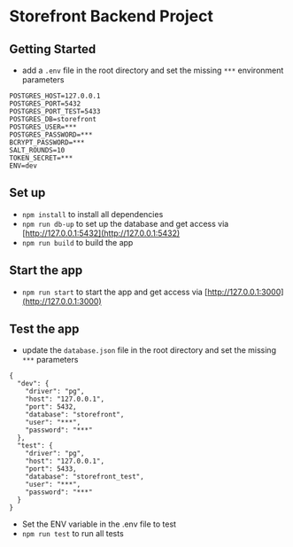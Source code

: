 # Storefront Backend Project

## Getting Started

-   add a `.env` file in the root directory and set the missing `***` environment parameters

```
POSTGRES_HOST=127.0.0.1
POSTGRES_PORT=5432
POSTGRES_PORT_TEST=5433
POSTGRES_DB=storefront
POSTGRES_USER=***
POSTGRES_PASSWORD=***
BCRYPT_PASSWORD=***
SALT_ROUNDS=10
TOKEN_SECRET=***
ENV=dev

```

## Set up

-   `npm install` to install all dependencies
-   `npm run db-up` to set up the database and get access via [http://127.0.0.1:5432](http://127.0.0.1:5432)
-   `npm run build` to build the app

## Start the app

-   `npm run start` to start the app and get access via [http://127.0.0.1:3000](http://127.0.0.1:3000)

## Test the app

-   update the `database.json` file in the root directory and set the missing `***` parameters
```
{
  "dev": {
    "driver": "pg",
    "host": "127.0.0.1",
    "port": 5432,
    "database": "storefront",
    "user": "***",
    "password": "***"
  },
  "test": {
    "driver": "pg",
    "host": "127.0.0.1",
    "port": 5433,
    "database": "storefront_test",
    "user": "***",
    "password": "***"
  }
}

```
- Set the ENV variable in the .env file to test
-   `npm run test` to run all tests
